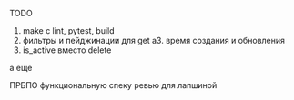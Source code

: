 TODO

1. make с lint, pytest, build
2. фильтры и пейджинации для get
a3. время создания и обновления
4. is_active вместо delete


а еще

ПРБПО функциональную спеку ревью для лапшиной 